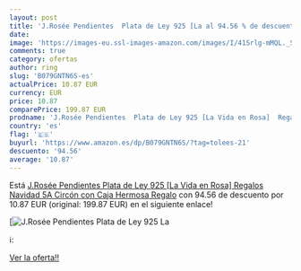 ```yaml
---
layout: post
title: 'J.Rosée Pendientes  Plata de Ley 925 [La al 94.56 % de descuento'
date: 
image: 'https://images-eu.ssl-images-amazon.com/images/I/41Srlg-mMQL._SL200_.jpg'
comments: true
category: ofertas
author: ring
slug: 'B079GNTN6S-es'
actualPrice: 10.87 EUR
currency: EUR
price: 10.87
comparePrice: 199.87 EUR
prodname: 'J.Rosée Pendientes  Plata de Ley 925 [La Vida en Rosa]  Regalos Navidad  5A Circón con Caja Hermosa Regalo'
country: 'es'
flag: '🇪🇸'
buyurl: 'https://www.amazon.es/dp/B079GNTN6S/?tag=tolees-21'
descuento: '94.56'
average: '10.87'
---
```


Está [J.Rosée Pendientes  Plata de Ley 925 [La Vida en Rosa]  Regalos Navidad  5A Circón con Caja Hermosa Regalo](https://www.amazon.es/dp/B079GNTN6S/?tag=tolees-21) con 94.56 de descuento por 10.87 EUR (original: 199.87 EUR) en el siguiente enlace!

[![J.Rosée Pendientes  Plata de Ley 925 [La](https://images-eu.ssl-images-amazon.com/images/I/41Srlg-mMQL._SL200_.jpg)](https://www.amazon.es/dp/B079GNTN6S/?tag=tolees-21)

ℹ️:


[Ver la oferta!!](https://www.amazon.es/dp/B079GNTN6S/?tag=tolees-21)
